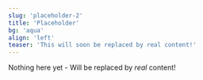 ```yaml
---
slug: 'placeholder-2'
title: 'Placeholder'
bg: 'aqua'
align: 'left'
teaser: 'This will soon be replaced by real content!'
---
```


Nothing here yet - Will be replaced by *real* content!